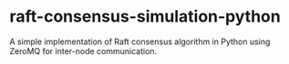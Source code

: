 # raft-consensus-simulation-python
A simple implementation of Raft consensus algorithm in Python using ZeroMQ for inter-node communication.
